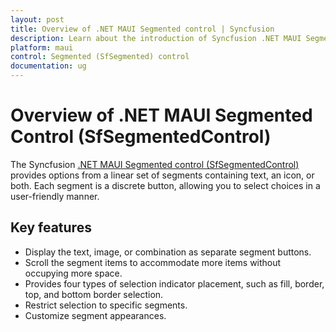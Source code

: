 ```yaml
---
layout: post
title: Overview of .NET MAUI Segmented control | Syncfusion
description: Learn about the introduction of Syncfusion .NET MAUI Segmented control (SfSegmentedControl) in mobile and desktop applications from a single shared codebase.
platform: maui
control: Segmented (SfSegmented) control
documentation: ug
---
```

 
# Overview of .NET MAUI Segmented Control (SfSegmentedControl)

The Syncfusion [.NET MAUI Segmented control (SfSegmentedControl)](https://www.syncfusion.com/maui-controls/maui-segmented-control) provides options from a linear set of segments containing text, an icon, or both. Each segment is a discrete button, allowing you to select choices in a user-friendly manner.

## Key features 

* Display the text, image, or combination as separate segment buttons.
* Scroll the segment items to accommodate more items without occupying more space.
* Provides four types of selection indicator placement, such as fill, border, top, and bottom border selection.
* Restrict selection to specific segments.
* Customize segment appearances.